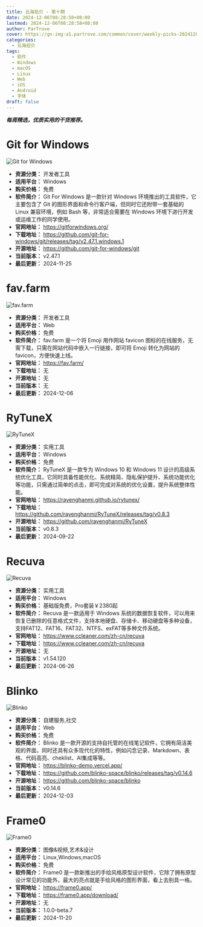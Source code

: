 ```yaml
---
title: 云海拾贝 - 第十期
date: 2024-12-06T08:28:58+08:00
lastmod: 2024-12-06T08:28:58+08:00
author: ParTrove
cover: https://gn-img-a1.partrove.com/common/cover/weekly-picks-20241206.png
categories:
  - 云海拾贝
tags:
  - 软件
  - Windows
  - macOS
  - Linux
  - Web
  - iOS
  - Android
  - 字体
draft: false
---
```


***每周精选，优质实用的干货推荐。***

<!--more-->

# Git for Windows

![Git for Windows](https://gn-img-a1.partrove.com/banner/gitforwindows.png)
- **资源分类：** 开发者工具
- **适用平台：** Windows
- **购买价格：** 免费
- **软件简介：** Git For Windows 是一款针对 Windows 环境推出的工具软件，它主要包含了 Git 的图形界面和命令行客户端，但同时它还附带一套基础的 Linux 兼容环境，例如 Bash 等，非常适合需要在 Windows 环境下进行开发或运维工作的同学使用。
- **官网地址：** https://gitforwindows.org/
- **下载地址：** https://github.com/git-for-windows/git/releases/tag/v2.47.1.windows.1
- **开源地址：** https://github.com/git-for-windows/git
- **当前版本：** v2.47.1
- **最后更新：** 2024-11-25

# fav.farm

![fav.farm](https://gn-img-a1.partrove.com/banner/favfarm.png)
- **资源分类：** 开发者工具
- **适用平台：** Web
- **购买价格：** 免费
- **软件简介：** fav.farm 是一个将 Emoji 用作网站 favicon 图标的在线服务，无需下载，只需在网站代码中嵌入一行链接，即可将 Emoji 转化为网站的 favicon，方便快速上线。
- **官网地址：** https://fav.farm/
- **下载地址：** 无
- **开源地址：** 无
- **当前版本：** 无
- **最后更新：** 2024-12-06

# RyTuneX

![RyTuneX](https://gn-img-a1.partrove.com/banner/rytunex.png)
- **资源分类：** 实用工具
- **适用平台：** Windows
- **购买价格：** 免费
- **软件简介：** RyTuneX 是一款专为 Windows 10 和 Windows 11 设计的高级系统优化工具，它同时具备性能优化、系统精简、隐私保护提升、系统功能优化等功能，只需通过简单的点击，即可完成对系统的优化设置，提升系统整体性能。
- **官网地址：** https://rayenghanmi.github.io/rytunex/
- **下载地址：** https://github.com/rayenghanmi/RyTuneX/releases/tag/v0.8.3
- **开源地址：** https://github.com/rayenghanmi/RyTuneX
- **当前版本：** v0.8.3
- **最后更新：** 2024-09-22

# Recuva

![Recuva](https://gn-img-a1.partrove.com/banner/recuva.png)
- **资源分类：** 实用工具
- **适用平台：** Windows
- **购买价格：** 基础版免费，Pro套装￥2380起
- **软件简介：** Recuva 是一款适用于 Windows 系统的数据恢复软件，可以用来恢复已删除的任意格式文件，支持本地硬盘、存储卡、移动硬盘等多种设备，支持FAT12、FAT16、FAT32、NTFS、exFAT等多种文件系统。
- **官网地址：** https://www.ccleaner.com/zh-cn/recuva
- **下载地址：** https://www.ccleaner.com/zh-cn/recuva
- **开源地址：** 无
- **当前版本：** v1.54.120
- **最后更新：** 2024-06-26

# Blinko

![Blinko](https://gn-img-a1.partrove.com/banner/blinko.png)
- **资源分类：** 自建服务,社交
- **适用平台：** Web
- **购买价格：** 免费
- **软件简介：** Blinko 是一款开源的支持自托管的在线笔记软件，它拥有简洁美观的界面，同时还具有众多现代化的特性，例如闪念记录、Markdown、表格、代码高亮、cheklist、AI集成等等。
- **官网地址：** https://blinko-demo.vercel.app/
- **下载地址：** https://github.com/blinko-space/blinko/releases/tag/v0.14.6
- **开源地址：** https://github.com/blinko-space/blinko
- **当前版本：** v0.14.6
- **最后更新：** 2024-12-03

# Frame0

![Frame0](https://gn-img-a1.partrove.com/banner/frame0.png)
- **资源分类：** 图像&视频,艺术&设计
- **适用平台：** Linux,Windows,macOS
- **购买价格：** 免费
- **软件简介：** Frame0 是一款新推出的手绘风格原型设计软件，它除了拥有原型设计常见的功能外，最大的亮点就是手绘风格的图形界面，看上去别具一格。
- **官网地址：** https://frame0.app/
- **下载地址：** https://frame0.app/download/
- **开源地址：** 无
- **当前版本：** 1.0.0-beta.7
- **最后更新：** 2024-11-20
